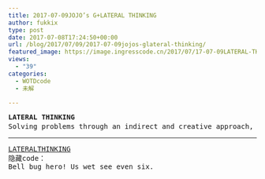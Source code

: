 ```yaml
---
title: 2017-07-09JOJO’s G+LATERAL THINKING
author: fukkix
type: post
date: 2017-07-08T17:24:50+00:00
url: /blog/2017/07/09/2017-07-09jojos-glateral-thinking/
featured_image: https://image.ingresscode.cn/2017/07/17-07-09LATERAL-THINKING.jpg?x-oss-process=image/resize,m_fill,w_636,h_220
views:
  - "39"
categories:
  - WOTDcode
  - 未解

---
```

<pre><strong>LATERAL THINKING
</strong>Solving problems through an indirect and creative approach, using reasoning that is not immediately obvious and involving ideas that may not be obtainable by using only traditional step-by-step logic.通过间接和创造性的方法解决问题，并非以传统按部就班的逻辑来思考，推理的角度别出心裁。<!--more--></pre>

* * *

<pre><a href="https://jojoingresswotd.github.io/2017/20/LATERALTHINKING.html">LATERALTHINKING</a>
隐藏code：
Bell bug hero! Us wet see even six.</pre>
